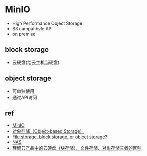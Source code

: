 # MinIO 
+ High Performance Object Storage
+ S3 campatibvle API
+ on premise

## block storage
+ 云硬盘(给云主机当硬盘)

## object storage
+ 可单独使用
+ 通过API访问

## ref
+ [MinIO](https://docs.min.io/minio/baremetal/)
+ [对象存储（Object-based Storage）](https://blog.51cto.com/cmdschool/1904905)
+ [File storage, block storage, or object storage?](https://www.redhat.com/en/topics/data-storage/file-block-object-storage)
+ [NAS](https://www.redhat.com/en/topics/data-storage/network-attached-storage)
+ [理解云产品中的云硬盘（块存储）、文件存储、对象存储三者的区别](https://zhuanlan.zhihu.com/p/152565663)